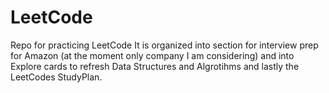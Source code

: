 # LeetCode
Repo for practicing LeetCode
It is organized into section for interview prep for Amazon (at the moment only company I am considering) and into Explore cards to refresh Data Structures and Algrotihms and lastly the LeetCodes StudyPlan.
